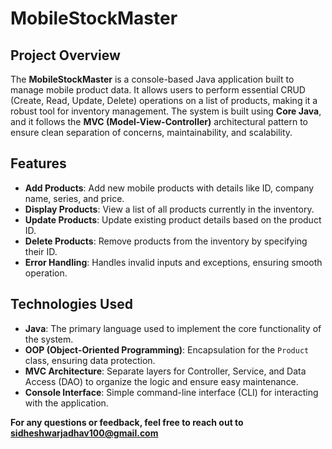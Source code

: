 # MobileStockMaster

## Project Overview

The **MobileStockMaster** is a console-based Java application built to manage mobile product data. It allows users to perform essential CRUD (Create, Read, Update, Delete) operations on a list of products, making it a robust tool for inventory management. The system is built using **Core Java**, and it follows the **MVC (Model-View-Controller)** architectural pattern to ensure clean separation of concerns, maintainability, and scalability.

## Features
- **Add Products**: Add new mobile products with details like ID, company name, series, and price.
- **Display Products**: View a list of all products currently in the inventory.
- **Update Products**: Update existing product details based on the product ID.
- **Delete Products**: Remove products from the inventory by specifying their ID.
- **Error Handling**: Handles invalid inputs and exceptions, ensuring smooth operation.

## Technologies Used
- **Java**: The primary language used to implement the core functionality of the system.
- **OOP (Object-Oriented Programming)**: Encapsulation for the `Product` class, ensuring data protection.
- **MVC Architecture**: Separate layers for Controller, Service, and Data Access (DAO) to organize the logic and ensure easy maintenance.
- **Console Interface**: Simple command-line interface (CLI) for interacting with the application.





**For any questions or feedback, feel free to reach out to** **sidheshwarjadhav100@gmail.com**

